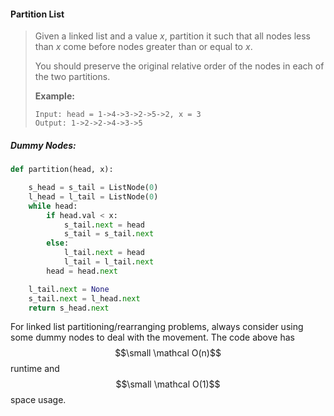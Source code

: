 #### Partition List

> Given a linked list and a value _x_, partition it such that all nodes less than _x_ come before nodes greater than or equal to _x_.
>
> You should preserve the original relative order of the nodes in each of the two partitions.
>
> **Example:**
>
> ```
> Input: head = 1->4->3->2->5->2, x = 3
> Output: 1->2->2->4->3->5
> ```

##### Dummy Nodes:

```py
def partition(head, x):

    s_head = s_tail = ListNode(0)
    l_head = l_tail = ListNode(0)
    while head:
        if head.val < x:
            s_tail.next = head
            s_tail = s_tail.next
        else:
            l_tail.next = head
            l_tail = l_tail.next
        head = head.next        

    l_tail.next = None
    s_tail.next = l_head.next
    return s_head.next
```

For linked list partitioning/rearranging problems, always consider using some dummy nodes to deal with the movement. The code above has $$\small \mathcal O(n)$$ runtime and $$\small \mathcal O(1)$$ space usage.

